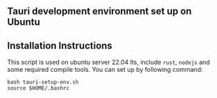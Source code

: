 ## Tauri development environment set up on Ubuntu

## Installation Instructions
This script is used on ubuntu server 22.04 lts, include `rust`, `nodejs` and some required compile tools.
You can set up by following command:
```
bash tauri-setup-env.sh
source $HOME/.bashrc
```
